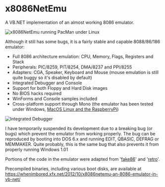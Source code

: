 # x8086NetEmu
A VB.NET implementation of an almost working 8086 emulator.

![x8086NetEmu running PacMan under Linux](https://whenimbored.xfx.net/wp-content/uploads/2012/10/x8086_emu_game2.png)

Although it still has some bugs, it is a fairly stable and capable 8088/86/186 emulator:

- Full 8086 architecture emulation: CPU, Memory, Flags, Registers and Stack
- Peripherals: PIC/8259, PIT/8254, DMA/8237 and PPI/8255
- Adapters: CGA, Speaker, Keyboard and Mouse (mouse emulation is still quite buggy so it's disabled by default)
- Integrated Debugger and Console
- Support for both Floppy and Hard Disk images
- No BIOS hacks required
- WinForms and Console samples included
- Cross-platform support through Mono (the emulator has been tested under Windows, [MacOS Linux and the RaspberryPi](https://whenimbored.xfx.net/2013/10/x8086netemu-linux-mac-os-x-raspberry-pi/))

![Integrated Debugger](http://whenimbored.xfx.net/wp-content/uploads/2012/09/debug.png)

I have temporarily suspended its development due to a breaking bug (or bugs) which prevent the emulator from working properly.
The bug can be reproduced by booting into DOS 6.x and running EDIT, QBASIC, DEFRAG or MEMMAKER.
Quite probably, this is the same bug that also prevents it from properly running Windows 1.01

Portions of the code in the emulator were adapted from '[fake86](https://github.com/rubbermallet/fake86)' and '[retro](http://jorisvr.nl/article/retro)'.

Precompiled binaries, including various boot disks, are available at https://whenimbored.xfx.net/2012/10/x8086netemu-an-8086-emulator-in-vb-net/
